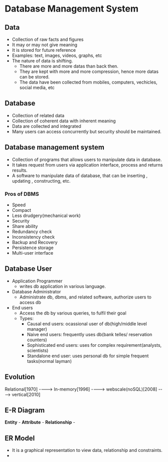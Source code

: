 # Database Management System

## Data
- Collection of raw facts and figures
- It may or may not give meaning
- It is stored for future reference
- Examples: text, images, videos, graphs, etc
- The nature of data is shifting.
    - There are more and more datas than back then.
    - They are kept with more and more compression, hence more datas can be stored.
    - The data have been collected from mobiles, computers, vechicles, social media, etc

## Database

- Collection of related data
- Collection of coherent data with inherent meaning
- Data are collected and integrated
- Many users can access concurrently but security should be maintained.

## Database management system

- Collection of programs that allows users to manipulate data in database.
- It takes request from users via application interface, process and returns results.
- A software to manipulate data of database, that can be inserting , updating , constructing, etc.

### Pros of DBMS

- Speed
- Compact
- Less drudgery(mechanical work)
- Security
- Share ability
- Redundancy check
- Inconsistency check
- Backup and Recovery
- Persistence storage
- Multi-user interface

## Database User

- Application Programmer
    - writes db application in various language.
- Database Administrator
    - Administrate db, dbms, and related software, authorize users to access db
- End users
    - Access the db by various queries, to fulfil their goal
    - Types:
        - Causal end users: ocassional user of db(high/middle level manager)
        - Naive end users: frequently uses db(bank telles/ reservation counters)
        - Sophisticated end users: uses for complex requirement(analysts, scientists)
        - Standalone end user: uses personal db for simple frequent tasks(normal layman)

## Evolution

Relational[1970] ----> In-memory[1996] ----> webscale(noSQL)[2008] ----> vertical[2010]



## E-R Diagram

**Entity** - 
**Attribute** -
**Relationship** -

## ER Model

- It is a graphical representation to view data, relationship and constraints.
- 